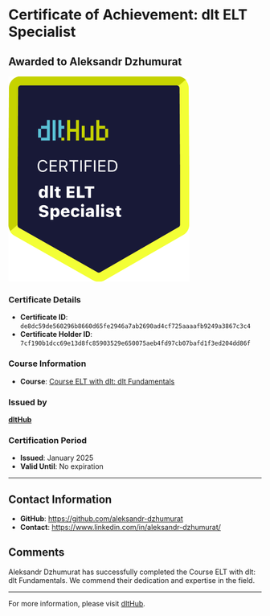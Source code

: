 
# Certificate of Achievement: dlt ELT Specialist

## Awarded to **Aleksandr Dzhumurat**

![Course Image](../badges/dlt_ELT_specialist.png)

### Certificate Details
- **Certificate ID**: `de8dc59de560296b8660d65fe2946a7ab2690ad4cf725aaaafb9249a3867c3c4`
- **Certificate Holder ID**: `7cf190b1dcc69e13d8fc85903529e650075aeb4fd97cb07bafd1f3ed204dd86f`

### Course Information
- **Course**: [Course ELT with dlt: dlt Fundamentals](https://github.com/dlt-hub/dlthub-education/tree/main/courses/dlt_fundamentals_dec_2024)

### Issued by
[**dltHub**](https://dlthub.com/) 

### Certification Period
- **Issued**: January 2025
- **Valid Until**: No expiration

---

## Contact Information
- **GitHub**: https://github.com/aleksandr-dzhumurat
- **Contact**: https://www.linkedin.com/in/aleksandr-dzhumurat/

## Comments
Aleksandr Dzhumurat has successfully completed the Course ELT with dlt: dlt Fundamentals. We commend their dedication and expertise in the field.

---

For more information, please visit [dltHub](https://dlthub.com/).
    